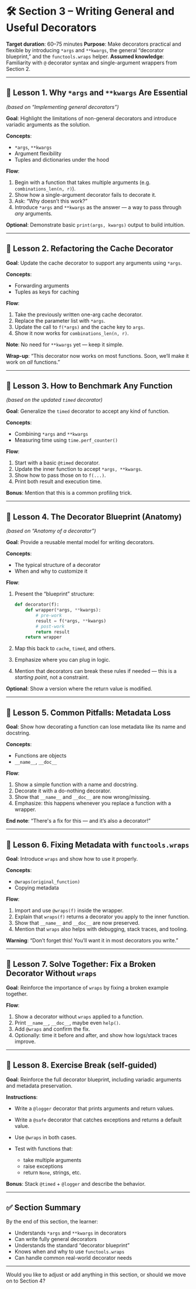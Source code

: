 # 🛠️ Section 3 – Writing General and Useful Decorators

**Target duration**: 60–75 minutes
**Purpose**: Make decorators practical and flexible by introducing `*args` and `**kwargs`, the general “decorator blueprint,” and the `functools.wraps` helper.
**Assumed knowledge**: Familiarity with `@` decorator syntax and single-argument wrappers from Section 2.

---

## 🎥 Lesson 1. Why `*args` and `**kwargs` Are Essential

*(based on “Implementing general decorators”)*

**Goal**: Highlight the limitations of non-general decorators and introduce variadic arguments as the solution.

**Concepts**:

* `*args`, `**kwargs`
* Argument flexibility
* Tuples and dictionaries under the hood

**Flow**:

1. Begin with a function that takes multiple arguments (e.g. `combinations_len(n, r)`).
2. Show how a single-argument decorator fails to decorate it.
3. Ask: “Why doesn’t this work?”
4. Introduce `*args` and `**kwargs` as the answer — a way to pass through *any* arguments.

**Optional**: Demonstrate basic `print(args, kwargs)` output to build intuition.

---

## 🎥 Lesson 2. Refactoring the Cache Decorator

**Goal**: Update the cache decorator to support any arguments using `*args`.

**Concepts**:

* Forwarding arguments
* Tuples as keys for caching

**Flow**:

1. Take the previously written one-arg cache decorator.
2. Replace the parameter list with `*args`.
3. Update the call to `f(*args)` and the cache key to `args`.
4. Show it now works for `combinations_len(n, r)`.

**Note**: No need for `**kwargs` yet — keep it simple.

**Wrap-up**: “This decorator now works on most functions. Soon, we’ll make it work on *all* functions.”

---

## 🎥 Lesson 3. How to Benchmark Any Function

*(based on the updated `timed` decorator)*

**Goal**: Generalize the `timed` decorator to accept any kind of function.

**Concepts**:

* Combining `*args` and `**kwargs`
* Measuring time using `time.perf_counter()`

**Flow**:

1. Start with a basic `@timed` decorator.
2. Update the inner function to accept `*args, **kwargs`.
3. Show how to pass those on to `f(...)`.
4. Print both result and execution time.

**Bonus**: Mention that this is a common profiling trick.

---

## 🎥 Lesson 4. The Decorator Blueprint (Anatomy)

*(based on “Anatomy of a decorator”)*

**Goal**: Provide a reusable mental model for writing decorators.

**Concepts**:

* The typical structure of a decorator
* When and why to customize it

**Flow**:

1. Present the “blueprint” structure:

   ```python
   def decorator(f):
       def wrapper(*args, **kwargs):
           # pre-work
           result = f(*args, **kwargs)
           # post-work
           return result
       return wrapper
   ```
2. Map this back to `cache`, `timed`, and others.
3. Emphasize where you can plug in logic.
4. Mention that decorators can break these rules if needed — this is a *starting point*, not a constraint.

**Optional**: Show a version where the return value is modified.

---

## 🎥 Lesson 5. Common Pitfalls: Metadata Loss

**Goal**: Show how decorating a function can lose metadata like its name and docstring.

**Concepts**:

* Functions are objects
* `__name__`, `__doc__`

**Flow**:

1. Show a simple function with a name and docstring.
2. Decorate it with a do-nothing decorator.
3. Show that `__name__` and `__doc__` are now wrong/missing.
4. Emphasize: this happens whenever you replace a function with a wrapper.

**End note**: “There's a fix for this — and it’s also a decorator!”

---

## 🎥 Lesson 6. Fixing Metadata with `functools.wraps`

**Goal**: Introduce `wraps` and show how to use it properly.

**Concepts**:

* `@wraps(original_function)`
* Copying metadata

**Flow**:

1. Import and use `@wraps(f)` inside the wrapper.
2. Explain that `wraps(f)` returns a decorator you apply to the inner function.
3. Show that `__name__` and `__doc__` are now preserved.
4. Mention that `wraps` also helps with debugging, stack traces, and tooling.

**Warning**: “Don’t forget this! You’ll want it in most decorators you write.”

---

## 🎥 Lesson 7. Solve Together: Fix a Broken Decorator Without `wraps`

**Goal**: Reinforce the importance of `wraps` by fixing a broken example together.

**Flow**:

1. Show a decorator without `wraps` applied to a function.
2. Print `__name__`, `__doc__`, maybe even `help()`.
3. Add `@wraps` and confirm the fix.
4. Optionally: time it before and after, and show how logs/stack traces improve.

---

## 📘 Lesson 8. Exercise Break (self-guided)

**Goal**: Reinforce the full decorator blueprint, including variadic arguments and metadata preservation.

**Instructions**:

* Write a `@logger` decorator that prints arguments and return values.
* Write a `@safe` decorator that catches exceptions and returns a default value.
* Use `@wraps` in both cases.
* Test with functions that:

  * take multiple arguments
  * raise exceptions
  * return `None`, strings, etc.

**Bonus**: Stack `@timed` + `@logger` and describe the behavior.

---

## ✅ Section Summary

By the end of this section, the learner:

* Understands `*args` and `**kwargs` in decorators
* Can write fully general decorators
* Understands the standard “decorator blueprint”
* Knows when and why to use `functools.wraps`
* Can handle common real-world decorator needs

---

Would you like to adjust or add anything in this section, or should we move on to Section 4?
